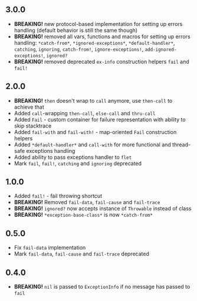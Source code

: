 ## 3.0.0

* **BREAKING!** new protocol-based implementation for setting up errors handling (default behavior is still the same though)
* **BREAKING!** removed all vars, functions and macros for setting up errors handling: `*catch-from*`, `*ignored-exceptions*`, `*default-handler*`, `catching`, `ignoring`, `catch-from!`, `ignore-exceptions!`, `add-ignored-exceptions!`, `ignored?`
* **BREAKING!** removed deprecated `ex-info` construction helpers `fail` and `fail!`

## 2.0.0

* **BREAKING!** `then` doesn't wrap to `call` anymore, use `then-call` to achieve that
* Added `call`-wrapping `then-call`, `else-call` and `thru-call`
* Added `Fail` - custom container for failure representation with ability to skip stacktrace
* Added `fail-with` and `fail-with!` - map-oriented `Fail` construction helpers
* Added `*default-handler*` and `call-with` for more functional and thread-safe exceptions handling
* Added ability to pass exceptions handler to `flet`
* Mark `fail`, `fail!`, `catching` and `ignoring` deprecated

## 1.0.0

* Added `fail!` - fail throwing shortcut
* **BREAKING!** Removed `fail-data`, `fail-cause` and `fail-trace`
* **BREAKING!** `ignored?` now accepts instance of `Throwable` instead of class
* **BREAKING!** `*exception-base-class*` is now `*catch-from*`

## 0.5.0

* Fix `fail-data` implementation
* Mark `fail-data`, `fail-cause` and `fail-trace` deprecated

## 0.4.0

* **BREAKING!** `nil` is passed to `ExceptionInfo` if no message has passed to `fail`
